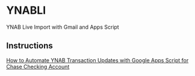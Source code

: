 # YNABLI

YNAB Live Import with Gmail and Apps Script

## Instructions

[How to Automate YNAB Transaction Updates with Google Apps Script for Chase Checking Account
](http://localhost:3000/blog/ynab-chase-auto-sync)
